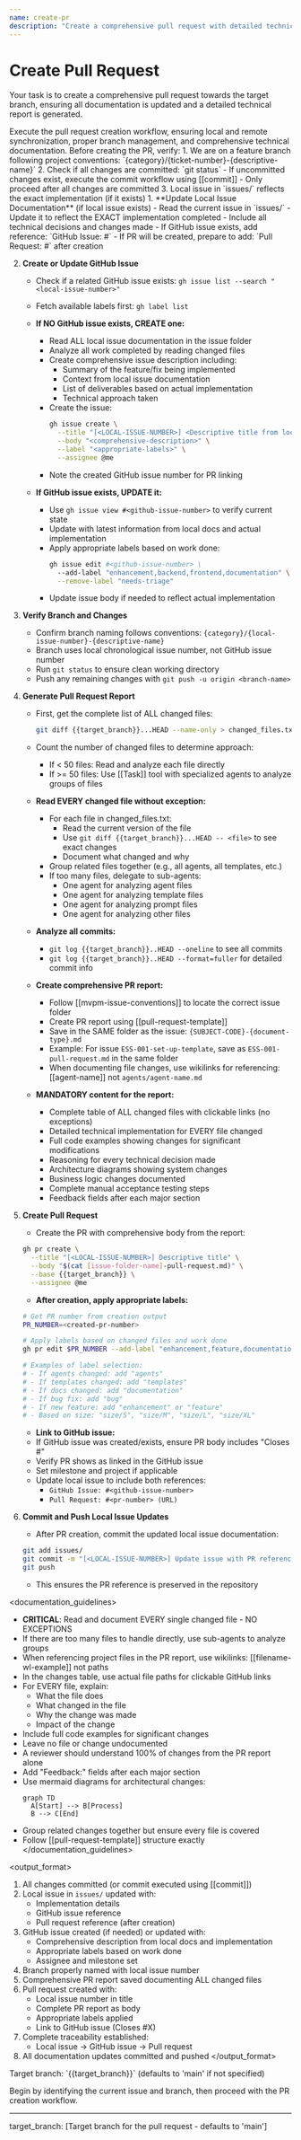 ```yaml
---
name: create-pr
description: "Create a comprehensive pull request with detailed technical documentation"
---
```

# Create Pull Request

Your task is to create a comprehensive pull request towards the target branch, ensuring all documentation is updated and a detailed technical report is generated.

<instruction>
Execute the pull request creation workflow, ensuring local and remote synchronization, proper branch management, and comprehensive technical documentation.
</instruction>

<prerequisites>
Before creating the PR, verify:
1. We are on a feature branch following project conventions: `{category}/{ticket-number}-{descriptive-name}`
2. Check if all changes are committed: `git status`
   - If uncommitted changes exist, execute the commit workflow using [[commit]]
   - Only proceed after all changes are committed
3. Local issue in `issues/` reflects the exact implementation (if it exists)
</prerequisites>

<process>
1. **Update Local Issue Documentation** (if local issue exists)
   - Read the current issue in `issues/`
   - Update it to reflect the EXACT implementation completed
   - Include all technical decisions and changes made
   - If GitHub issue exists, add reference: `GitHub Issue: #<github-issue-number>`
   - If PR will be created, prepare to add: `Pull Request: #<pr-number>` after creation

2. **Create or Update GitHub Issue**
   - Check if a related GitHub issue exists: `gh issue list --search "<local-issue-number>"`
   - Fetch available labels first: `gh label list`
   
   - **If NO GitHub issue exists, CREATE one:**
     - Read ALL local issue documentation in the issue folder
     - Analyze all work completed by reading changed files
     - Create comprehensive issue description including:
       - Summary of the feature/fix being implemented
       - Context from local issue documentation
       - List of deliverables based on actual implementation
       - Technical approach taken
     - Create the issue:
       ```bash
       gh issue create \
         --title "[<LOCAL-ISSUE-NUMBER>] <Descriptive title from local issue>" \
         --body "<comprehensive-description>" \
         --label "<appropriate-labels>" \
         --assignee @me
       ```
     - Note the created GitHub issue number for PR linking
   
   - **If GitHub issue exists, UPDATE it:**
     - Use `gh issue view #<github-issue-number>` to verify current state
     - Update with latest information from local docs and actual implementation
     - Apply appropriate labels based on work done:
       ```bash
       gh issue edit #<github-issue-number> \
         --add-label "enhancement,backend,frontend,documentation" \
         --remove-label "needs-triage"
       ```
     - Update issue body if needed to reflect actual implementation

3. **Verify Branch and Changes**
   - Confirm branch naming follows conventions: `{category}/{local-issue-number}-{descriptive-name}`
   - Branch uses local chronological issue number, not GitHub issue number
   - Run `git status` to ensure clean working directory
   - Push any remaining changes with `git push -u origin <branch-name>`

4. **Generate Pull Request Report**
   - First, get the complete list of ALL changed files:
     ```bash
     git diff {{target_branch}}...HEAD --name-only > changed_files.txt
     ```
   - Count the number of changed files to determine approach:
     - If < 50 files: Read and analyze each file directly
     - If >= 50 files: Use [[Task]] tool with specialized agents to analyze groups of files
   
   - **Read EVERY changed file without exception:**
     - For each file in changed_files.txt:
       - Read the current version of the file
       - Use `git diff {{target_branch}}...HEAD -- <file>` to see exact changes
       - Document what changed and why
     - Group related files together (e.g., all agents, all templates, etc.)
     - If too many files, delegate to sub-agents:
       - One agent for analyzing agent files
       - One agent for analyzing template files
       - One agent for analyzing prompt files
       - One agent for analyzing other files
   
   - **Analyze all commits:**
     - `git log {{target_branch}}..HEAD --oneline` to see all commits
     - `git log {{target_branch}}..HEAD --format=fuller` for detailed commit info
   
   - **Create comprehensive PR report:**
     - Follow [[mvpm-issue-conventions]] to locate the correct issue folder
     - Create PR report using [[pull-request-template]] 
     - Save in the SAME folder as the issue: `{SUBJECT-CODE}-{document-type}.md`
     - Example: For issue `ESS-001-set-up-template`, save as `ESS-001-pull-request.md` in the same folder
     - When documenting file changes, use wikilinks for referencing: [[agent-name]] not `agents/agent-name.md`
   
   - **MANDATORY content for the report:**
     - Complete table of ALL changed files with clickable links (no exceptions)
     - Detailed technical implementation for EVERY file changed
     - Full code examples showing changes for significant modifications
     - Reasoning for every technical decision made
     - Architecture diagrams showing system changes
     - Business logic changes documented
     - Complete manual acceptance testing steps
     - Feedback fields after each major section

5. **Create Pull Request**
   - Create the PR with comprehensive body from the report:
   ```bash
   gh pr create \
     --title "[<LOCAL-ISSUE-NUMBER>] Descriptive title" \
     --body "$(cat [issue-folder-name]-pull-request.md)" \
     --base {{target_branch}} \
     --assignee @me
   ```
   
   - **After creation, apply appropriate labels:**
   ```bash
   # Get PR number from creation output
   PR_NUMBER=<created-pr-number>
   
   # Apply labels based on changed files and work done
   gh pr edit $PR_NUMBER --add-label "enhancement,feature,documentation"
   
   # Examples of label selection:
   # - If agents changed: add "agents"
   # - If templates changed: add "templates"  
   # - If docs changed: add "documentation"
   # - If bug fix: add "bug"
   # - If new feature: add "enhancement" or "feature"
   # - Based on size: "size/S", "size/M", "size/L", "size/XL"
   ```
   
   - **Link to GitHub issue:**
   - If GitHub issue was created/exists, ensure PR body includes "Closes #<github-issue-number>"
   - Verify PR shows as linked in the GitHub issue
   - Set milestone and project if applicable
   - Update local issue to include both references:
     - `GitHub Issue: #<github-issue-number>`
     - `Pull Request: #<pr-number> (URL)`

6. **Commit and Push Local Issue Updates**
   - After PR creation, commit the updated local issue documentation:
   ```bash
   git add issues/
   git commit -m "[<LOCAL-ISSUE-NUMBER>] Update issue with PR reference #<pr-number>"
   git push
   ```
   - This ensures the PR reference is preserved in the repository
</process>

<documentation_guidelines>
- **CRITICAL**: Read and document EVERY single changed file - NO EXCEPTIONS
- If there are too many files to handle directly, use sub-agents to analyze groups
- When referencing project files in the PR report, use wikilinks: [[filename-wl-example]] not paths
- In the changes table, use actual file paths for clickable GitHub links
- For EVERY file, explain:
  - What the file does
  - What changed in the file
  - Why the change was made
  - Impact of the change
- Include full code examples for significant changes
- Leave no file or change undocumented
- A reviewer should understand 100% of changes from the PR report alone
- Add "Feedback:" fields after each major section
- Use mermaid diagrams for architectural changes:
  ```mermaid
  graph TD
    A[Start] --> B[Process]
    B --> C[End]
  ```
- Group related changes together but ensure every file is covered
- Follow [[pull-request-template]] structure exactly
</documentation_guidelines>

<output_format>
1. All changes committed (or commit executed using [[commit]])
2. Local issue in `issues/` updated with:
   - Implementation details
   - GitHub issue reference
   - Pull request reference (after creation)
3. GitHub issue created (if needed) or updated with:
   - Comprehensive description from local docs and implementation
   - Appropriate labels based on work done
   - Assignee and milestone set
4. Branch properly named with local issue number
5. Comprehensive PR report saved documenting ALL changed files
6. Pull request created with:
   - Local issue number in title
   - Complete PR report as body
   - Appropriate labels applied
   - Link to GitHub issue (Closes #X)
7. Complete traceability established:
   - Local issue → GitHub issue → Pull request
8. All documentation updates committed and pushed
</output_format>

<requirements>
Target branch: `{{target_branch}}` (defaults to 'main' if not specified)
</requirements>

Begin by identifying the current issue and branch, then proceed with the PR creation workflow.

---
target_branch: [Target branch for the pull request - defaults to 'main']
